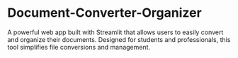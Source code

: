 # Document-Converter-Organizer
A powerful web app built with Streamlit that allows users to easily convert and organize their documents. Designed for students and professionals, this tool simplifies file conversions and management.
